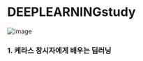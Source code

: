 # DEEPLEARNINGstudy
![image](https://github.com/IM2COLD/DEEPLEARNINGstudy/assets/114397640/050117ee-5940-45d3-9f54-90225b57c880)
### 1. 케라스 창시자에게 배우는 딥러닝
